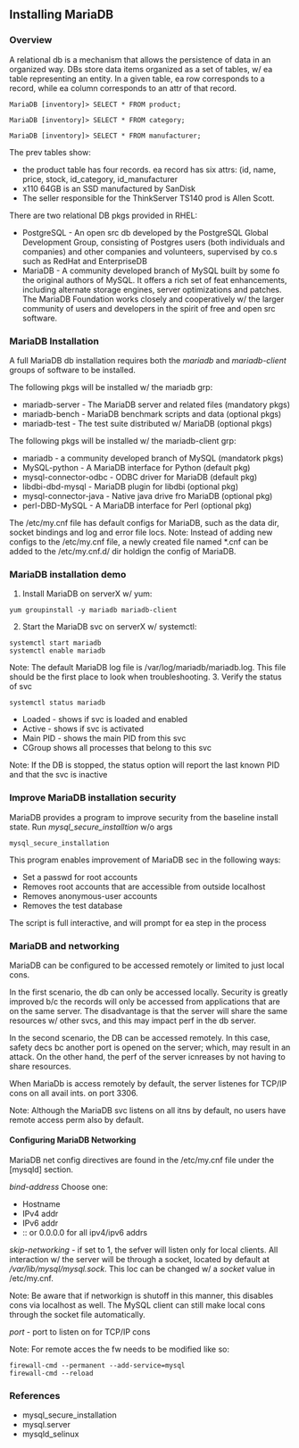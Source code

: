 ## Installing MariaDB

### Overview
A relational db is a mechanism that allows the persistence of data in an organized way. DBs store data items organized as a set of tables, w/ ea table representing an entity. In a given table, ea row corresponds to a record, while ea column corresponds to an attr of that record.

```
MariaDB [inventory]> SELECT * FROM product; 
```
```
MariaDB [inventory]> SELECT * FROM category; 
```
```
MariaDB [inventory]> SELECT * FROM manufacturer; 
```
The prev tables show:
- the product table has four records. ea record has six attrs: (id, name, price, stock, id_category, id_manufacturer
- x110 64GB is an SSD manufactured by SanDisk
- The seller responsible for the ThinkServer TS140 prod is Allen Scott.

There are two relational DB pkgs provided in RHEL:
- PostgreSQL - An open src db developed by the PostgreSQL Global Development Group, consisting of Postgres users (both individuals and companies) and other companies and volunteers, supervised by co.s such as RedHat and EnterpriseDB
- MariaDB - A community developed branch of MySQL built by some fo the original authors of MySQL. It offers a rich set of feat enhancements, including alternate storage engines, server optimizations and patches. The MariaDB Foundation works closely and cooperatively w/ the larger community of users and developers in the spirit of free and open src software.

### MariaDB Installation
A full MariaDB db installation requires both the *mariadb* and *mariadb-client* groups of software to be installed. 

The following pkgs will be installed w/ the mariadb grp:
- mariadb-server - The MariaDB server and related files (mandatory pkgs)
- mariadb-bench - MariaDB benchmark scripts and data (optional pkgs)
- mariadb-test - The test suite distributed w/ MariaDB (optional pkgs)

The following pkgs will be installed w/ the mariadb-client grp:
- mariadb - a community developed branch of MySQL (mandatork pkgs)
- MySQL-python - A MariaDB interface for Python (default pkg)
- mysql-connector-odbc - ODBC driver for MariaDB (default pkg)
- libdbi-dbd-mysql - MariaDB plugin for libdbi (optional pkg)
- mysql-connector-java - Native java drive fro MariaDB (optional pkg)
- perl-DBD-MySQL - A MariaDB interface for Perl (optional pkg)

The /etc/my.cnf file has default configs for MariaDB, such as the data dir, socket bindings and log and error file locs.
Note: Instead of adding new configs to the /etc/my.cnf file, a newly created file named *.cnf can be added to the /etc/my.cnf.d/ dir holdign the config of MariaDB.

### MariaDB installation demo
1. Install MariaDB on serverX w/ yum:
```
yum groupinstall -y mariadb mariadb-client
```
2. Start the MariaDB svc on serverX w/ systemctl:
```
systemctl start mariadb
systemctl enable mariadb
```
Note: The default MariaDB log file is /var/log/mariadb/mariadb.log. This file should be the first place to look when troubleshooting.
3. Verify the status of svc
```
systemctl status mariadb
```
- Loaded - shows if svc is loaded and enabled
- Active - shows if svc is activated
- Main PID - shows the main PID from this svc
- CGroup shows all processes that belong to this svc

Note: If the DB is stopped, the status option will report the last known PID and that the svc is inactive

### Improve MariaDB installation security
MariaDB provides a program to improve security from the baseline install state. Run *mysql_secure_installtion* w/o args
```
mysql_secure_installation
```

This program enables improvement of MariaDB sec in the following ways:
- Set a passwd for root accounts
- Removes root accounts that are accessible from outside localhost
- Removes anonymous-user accounts
- Removes the test database

The script is full interactive, and will prompt for ea step in the process

### MariaDB and networking
MariaDB can be configured to be accessed remotely or limited to just local cons.

In the first scenario, the db can only be accessed locally. Security is greatly improved b/c the records will only be accessed from applications that are on the same server. The disadvantage is that the server will share the same resources w/ other svcs, and this may impact perf in the db server.

In the second scenario, the DB can be accessed remotely. In this case, safety decs bc another port is opened on the server; which, may result in an attack. On the other hand, the perf of the server icnreases by not having to share resources. 

When MariaDb is access remotely by default, the server listenes for TCP/IP cons on all avail ints. on port 3306.

Note: Although the MariaDB svc listens on all itns by default, no users have remote access perm also by default.

#### Configuring MariaDB Networking
MariaDB net config directives are found in the /etc/my.cnf file under the [mysqld] section.

*bind-address*
Choose one:
- Hostname
- IPv4 addr
- IPv6 addr
- :: or 0.0.0.0 for all ipv4/ipv6 addrs

*skip-networking* - if set to 1, the sefver will listen only for local clients. All interaction w/ the server will be through a socket, located by default at */var/lib/mysql/mysql.sock*. This loc can be changed w/ a *socket* value in /etc/my.cnf.

Note: Be aware that if networkign is shutoff in this manner, this disables cons via localhost as well. The MySQL client can still make local cons through the socket file automatically.

*port* - port to listen on for TCP/IP cons

Note: For remote acces the fw needs to be modified like so:
```
firewall-cmd --permanent --add-service=mysql
firewall-cmd --reload
```

### References
- mysql_secure_installation
- mysql.server
- mysqld_selinux

